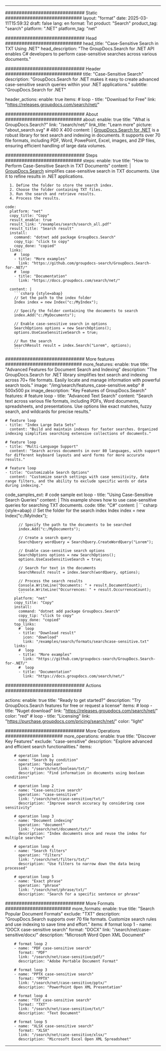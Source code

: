 
---
############################# Static ############################
layout: "format"
date:  2025-03-11T15:59:32
draft: false
lang: en
format: Txt
product: "Search"
product_tag: "search"
platform: ".NET"
platform_tag: "net"

############################# Head ############################
head_title: "Case-Sensitive Search in TXT Using .NET"
head_description: "The GroupDocs.Search for .NET API enables C# developers to perform case-sensitive searches across various documents."

############################# Header ############################
title: "Case-Sensitive Search" 
description: "GroupDocs.Search for .NET makes it easy to create advanced case-sensitive search queries within your .NET applications."
subtitle: "GroupDocs.Search for .NET" 

header_actions:
  enable: true
  items:
    #  loop
    - title: "Download for Free"
      link: "https://releases.groupdocs.com/search/net/"
      
############################# About ############################
about:
    enable: true
    title: "What is GroupDocs.Search?"
    link: "/search/net/"
    link_title: "Learn more"
    picture: "about_search.svg" # 480 X 400
    content: |
       [GroupDocs.Search for .NET](/search/net/) is a robust library for text search and indexing in documents. It supports over 70 file formats, including PDF, Word, PowePoint, Excel, images, and ZIP files, ensuring efficient handling of large data volumes.

############################# Steps ############################
steps:
    enable: true
    title: "How to Perform Case-Sensitive Search in TXT Documents"
    content: |
      [GroupDocs.Search](/search/net/) simplifies case-sensitive search in TXT documents. Use it to refine results in .NET applications.
      
      1. Define the folder to store the search index.
      2. Choose the folder containing TXT files.
      3. Run the search and retrieve results.
      4. Process the results.
   
    code:
      platform: "net"
      copy_title: "Copy"
      result_enable: true
      result_link: "/examples/search/search_all.pdf"
      result_title: "Search result"
      install:
        command: "dotnet add package GroupDocs.Search"
        copy_tip: "click to copy"
        copy_done: "copied"
      links:
        #  loop
        - title: "More examples"
          link: "https://github.com/groupdocs-search/GroupDocs.Search-for-.NET/"
        #  loop
        - title: "Documentation"
          link: "https://docs.groupdocs.com/search/net/"
          
      content: |
        ```csharp {style=abap}
        // Set the path to the index folder
        Index index = new Index("c:/MyIndex");

        // Specify the folder containing the documents to search
        index.Add("c:/MyDocuments");

        // Enable case-sensitive search in options
        SearchOptions options = new SearchOptions();
        options.UseCaseSensitiveSearch = true;

        // Run the search
        SearchResult result = index.Search("Lorem", options);
        ```            

############################# More features ############################
more_features:
  enable: true
  title: "Advanced Features for Document Search and Indexing"
  description: "The GroupDocs.Search for .NET library simplifies text search and indexing across 70+ file formats. Easily locate and manage information with powerful search tools."
  image: "/img/search/features_case-sensitive.webp" # 500x500 px
  image_description: "Key Features of GroupDocs.Search"
  features:
    # feature loop
    - title: "Advanced Text Search"
      content: "Search text across various file formats, including PDFs, Word documents, spreadsheets, and presentations. Use options like exact matches, fuzzy search, and wildcards for precise results."

    # feature loop
    - title: "Index Large Data Sets"
      content: "Build and maintain indexes for faster searches. Organized indexing simplifies searching extensive collections of documents."

    # feature loop
    - title: "Multi-Language Support"
      content: "Search across documents in over 80 languages, with support for different keyboard layouts and word forms for more accurate results."

    # feature loop
    - title: "Customizable Search Options"
      content: "Customize search settings with case sensitivity, date range filters, and the ability to exclude specific words or data during indexing."
      
  code_samples_ext:
    # code sample ext loop
    - title: "Using Case-Sensitive Search Queries"
      content: |
        This example shows how to use case-sensitive queries for searching TXT documents.
      code:
        title: "C#"
        content: |
          ```csharp {style=abap}
          // Set the folder for the search index
          Index index = new Index("c:/MyIndex");
              
          // Specify the path to the documents to be searched
          index.Add("c:/MyDocuments");

          // Create a search query
          SearchQuery wordQuery = SearchQuery.CreateWordQuery("Lorem");

          // Enable case-sensitive search options
          SearchOptions options = new SearchOptions();
          options.UseCaseSensitiveSearch = true;

          // Search for text in the documents
          SearchResult result = index.Search(wordQuery, options);
          
          // Process the search results
          Console.WriteLine("Documents: " + result.DocumentCount);
          Console.WriteLine("Occurrences: " + result.OccurrenceCount);
          ```
        platform: "net"
        copy_title: "Copy"
        install:
          command: "dotnet add package GroupDocs.Search"
          copy_tip: "click to copy"
          copy_done: "copied"
        top_links:
          #  loop
          - title: "Download result"
            icon: "download"
            link: "/examples/search/formats/searchcase-sensitive.txt"
        links:
          #  loop
          - title: "More examples"
            link: "https://github.com/groupdocs-search/GroupDocs.Search-for-.NET/"
          #  loop
          - title: "Documentation"
            link: "https://docs.groupdocs.com/search/net/"
            

            


############################# Actions ############################

actions:
  enable: true
  title: "Ready to get started?"
  description: "Try GroupDocs.Search features for free or request a license"
  items:
    #  loop
    - title: "Nuget download"
      link: "https://releases.groupdocs.com/search/net/"
      color: "red"
        #  loop
    - title: "Licensing"
      link: "https://purchase.groupdocs.com/pricing/search/net/"
      color: "light"


############################# More Operations #####################
more_operations:
    enable: true
    title: "Discover Key Features"
    exclude: "case-sensitive"
    description: "Explore advanced and efficient search functionalities."
    items: 
          
        # operation loop 1
        - name: "Search by condition"
          operation: "boolean"
          link: "/search/net/boolean/txt/"
          description: "Find information in documents using boolean conditions"

        # operation loop 2
        - name: "Case-sensitive search"
          operation: "case-sensitive"
          link: "/search/net/case-sensitive/txt/"
          description: "Improve search accuracy by considering case sensitivity"

        # operation loop 3
        - name: "Document indexing"
          operation: "document"
          link: "/search/net/document/txt/"
          description: "Index documents once and reuse the index for multiple searches"

        # operation loop 4
        - name: "Search filters"
          operation: "filters"
          link: "/search/net/filters/txt/"
          description: "Use filters to narrow down the data being processed"

        # operation loop 5
        - name: "Exact phrase"
          operation: "phrase"
          link: "/search/net/phrase/txt/"
          description: "Search for a specific sentence or phrase"
          
        
          
############################# More Formats ########################
more_formats:
    enable: true
    title: "Search Popular Document Formats"
    exclude: "TXT"
    description: "GroupDocs.Search supports over 70 file formats. Customize search rules and use indexing to save time and effort."
    items: 
        # format loop 1
        - name: "DOCX case-sensitive search"
          format: "DOCX"
          link: "/search/net/case-sensitive/docx/"
          description: "Microsoft Word Open XML Document"
          
        # format loop 2
        - name: "PDF case-sensitive search"
          format: "PDF"
          link: "/search/net/case-sensitive/pdf/"
          description: "Adobe Portable Document Format"
          
        # format loop 3
        - name: "PPTX case-sensitive search"
          format: "PPTX"
          link: "/search/net/case-sensitive/pptx/"
          description: "PowerPoint Open XML Presentation"

        # format loop 4
        - name: "TXT case-sensitive search"
          format: "TXT"
          link: "/search/net/case-sensitive/txt/"
          description: "Text Document"
          
        # format loop 5
        - name: "XLSX case-sensitive search"
          format: "XLSX"
          link: "/search/net/case-sensitive/xlsx/"
          description: "Microsoft Excel Open XML Spreadsheet"
  

---